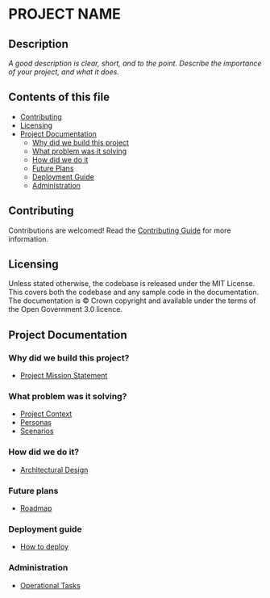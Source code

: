 # PROJECT NAME 

## Description
*A good description is clear, short, and to the point. Describe the importance of your project, and what it does.*

## Contents of this file

- [Contributing](#contributing)
- [Licensing](#licensing)
- [Project Documentation](#project-documentation)
    - [Why did we build this project](#why-did-we-build-this-project)
    - [What problem was it solving](#what-problem-was-it-solving)
    - [How did we do it](#how-did-we-do-it)
    - [Future Plans](#future-plans)
    - [Deployment Guide](#deployment-guide)
    - [Administration](#administration)

## Contributing

Contributions are welcomed! Read the [Contributing Guide](./docs/contributing/Index.md) for more information.

## Licensing

Unless stated otherwise, the codebase is released under the MIT License. This covers both the codebase and any sample code in the documentation. The documentation is © Crown copyright and available under the terms of the Open Government 3.0 licence.

## Project Documentation

### Why did we build this project?

- [Project Mission Statement](./docs/mission.md)

### What problem was it solving?

- [Project Context](./docs/context/Index.md)
- [Personas](./docs/context/personas.md)
- [Scenarios](./docs/context/scenarios.md)

### How did we do it?

- [Architectural Design](./docs/architectural-design/Index.md)

### Future plans

- [Roadmap](./docs/roadmap/Index.md)

### Deployment guide

- [How to deploy](./docs/deployment/Index.md)

### Administration

- [Operational Tasks](./docs/administration/Index.md)

